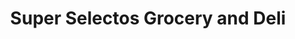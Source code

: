 ---
title: "Super Selectos Grocery and Deli"
url: /woodbridge/super-selectos-grocery-and-deli/
shop: convenience
---
